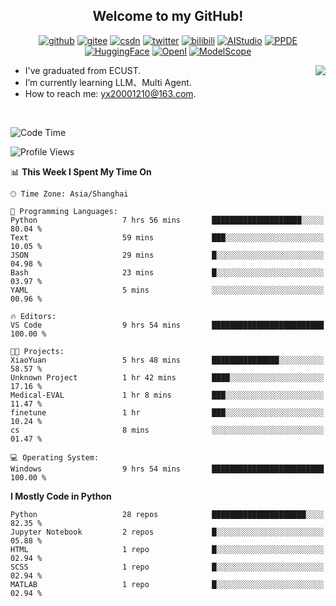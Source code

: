 <h2 align="center"> Welcome to my GitHub!</h2>

<p align="center">
  <a href="https://github.com/thomas-yanxin"><img src="https://img.shields.io/badge/GitHub-24292e" alt="github"></a>
  <a href="https://gitee.com/yanxin_thomas"><img src="https://img.shields.io/badge/Gitee-fe7300" alt="gitee"></a>
  <a href="https://blog.csdn.net/Mefishes"><img src="https://img.shields.io/badge/CSDN-cf000e" alt="csdn"></a>
  <a href="https://twitter.com/thomas_yanxin"><img src="https://img.shields.io/badge/Twitter-6495ED" alt="twitter"></a>
  <a href="https://space.bilibili.com/438539054?from=search&seid=8236420690670187274"><img src="https://img.shields.io/badge/-bilibili-blue" alt="bilibili"></a>
  <a href="https://aistudio.baidu.com/aistudio/personalcenter/thirdview/383005"><img src="https://img.shields.io/badge/-AIStudio-9cf" alt="AIStudio"></a>
  <a href="https://www.paddlepaddle.org.cn/ppdemd?n=/ppdemd/%E9%A2%9C%E9%91%AB"><img src="https://img.shields.io/badge/-PPDE-brightgreen" alt="PPDE"></a>
  <a href="https://huggingface.co/thomas-yanxin"><img src="https://img.shields.io/badge/-HuggingFace-yellow" alt="HuggingFace"></a>
  <a href="https://git.openi.org.cn/thomas-yanxin"><img src="https://img.shields.io/badge/-OpenI-337AFF" alt="OpenI"></a>
  <a href="https://modelscope.cn/organization/AI-ModelScope"><img src="https://img.shields.io/badge/modelscope-8A2BE2" alt="ModelScope"></a>
</p>

<img align="right" src="https://github-readme-stats.vercel.app/api?username=thomas-yanxin&count_private=true&show_icons=true&bg_color=15,f2f7fd,E0EAFC" />

-  I've graduated from ECUST.
-  I’m currently learning LLM、Multi Agent.
-  How to reach me: yx20001210@163.com.
<br />

<!--START_SECTION:waka-->
![Code Time](http://img.shields.io/badge/Code%20Time-1%2C328%20hrs%2040%20mins-blue)

![Profile Views](http://img.shields.io/badge/Profile%20Views-0-blue)

📊 **This Week I Spent My Time On** 

```text
🕑︎ Time Zone: Asia/Shanghai

💬 Programming Languages: 
Python                   7 hrs 56 mins       ████████████████████░░░░░   80.04 % 
Text                     59 mins             ███░░░░░░░░░░░░░░░░░░░░░░   10.05 % 
JSON                     29 mins             █░░░░░░░░░░░░░░░░░░░░░░░░   04.98 % 
Bash                     23 mins             █░░░░░░░░░░░░░░░░░░░░░░░░   03.97 % 
YAML                     5 mins              ░░░░░░░░░░░░░░░░░░░░░░░░░   00.96 % 

🔥 Editors: 
VS Code                  9 hrs 54 mins       █████████████████████████   100.00 % 

🐱‍💻 Projects: 
XiaoYuan                 5 hrs 48 mins       ███████████████░░░░░░░░░░   58.57 % 
Unknown Project          1 hr 42 mins        ████░░░░░░░░░░░░░░░░░░░░░   17.16 % 
Medical-EVAL             1 hr 8 mins         ███░░░░░░░░░░░░░░░░░░░░░░   11.47 % 
finetune                 1 hr                ███░░░░░░░░░░░░░░░░░░░░░░   10.24 % 
cs                       8 mins              ░░░░░░░░░░░░░░░░░░░░░░░░░   01.47 % 

💻 Operating System: 
Windows                  9 hrs 54 mins       █████████████████████████   100.00 % 
```

**I Mostly Code in Python** 

```text
Python                   28 repos            █████████████████████░░░░   82.35 % 
Jupyter Notebook         2 repos             █░░░░░░░░░░░░░░░░░░░░░░░░   05.88 % 
HTML                     1 repo              █░░░░░░░░░░░░░░░░░░░░░░░░   02.94 % 
SCSS                     1 repo              █░░░░░░░░░░░░░░░░░░░░░░░░   02.94 % 
MATLAB                   1 repo              █░░░░░░░░░░░░░░░░░░░░░░░░   02.94 % 
```




<!--END_SECTION:waka-->

